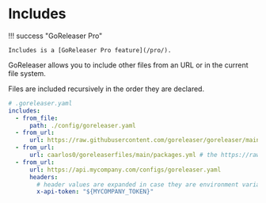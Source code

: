 # Includes

!!! success "GoReleaser Pro"

    Includes is a [GoReleaser Pro feature](/pro/).

GoReleaser allows you to include other files from an URL or in the current
file system.

Files are included recursively in the order they are declared.

```yaml
# .goreleaser.yaml
includes:
  - from_file:
      path: ./config/goreleaser.yaml
  - from_url:
      url: https://raw.githubusercontent.com/goreleaser/goreleaser/main/.goreleaser.yaml
  - from_url:
      url: caarlos0/goreleaserfiles/main/packages.yml # the https://raw.githubusercontent.com/ prefix may be omitted
  - from_url:
      url: https://api.mycompany.com/configs/goreleaser.yaml
      headers:
        # header values are expanded in case they are environment variables
        x-api-token: "${MYCOMPANY_TOKEN}"
```
